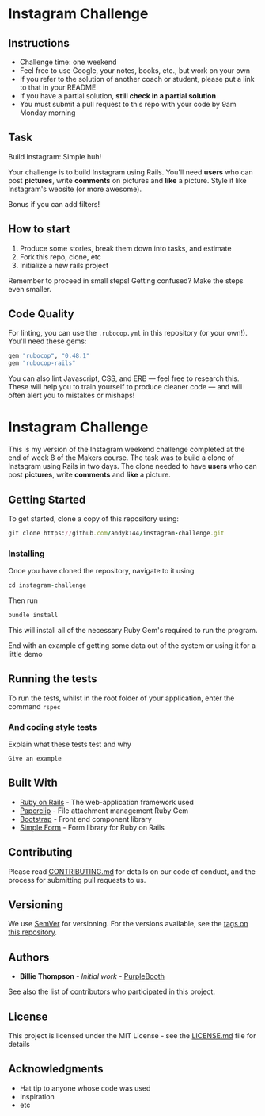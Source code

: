 Instagram Challenge
===================

## Instructions

* Challenge time: one weekend
* Feel free to use Google, your notes, books, etc., but work on your own
* If you refer to the solution of another coach or student, please put a link to that in your README
* If you have a partial solution, **still check in a partial solution**
* You must submit a pull request to this repo with your code by 9am Monday morning

## Task

Build Instagram: Simple huh!

Your challenge is to build Instagram using Rails. You'll need **users** who can post **pictures**, write **comments** on pictures and **like** a picture. Style it like Instagram's website (or more awesome).

Bonus if you can add filters!

## How to start

1. Produce some stories, break them down into tasks, and estimate
2. Fork this repo, clone, etc
3. Initialize a new rails project

Remember to proceed in small steps! Getting confused? Make the steps even smaller.

## Code Quality

For linting, you can use the `.rubocop.yml` in this repository (or your own!).
You'll need these gems:

```ruby
gem "rubocop", "0.48.1"
gem "rubocop-rails"
```

You can also lint Javascript, CSS, and ERB — feel free to research this. These
will help you to train yourself to produce cleaner code — and will often alert
you to mistakes or mishaps!

# Instagram Challenge

This is my version of the Instagram weekend challenge completed at the end of week 8 of the Makers course. The task was to build a clone of Instagram using Rails in two days. The clone needed to have **users** who can post **pictures**, write **comments** and **like** a picture.  

## Getting Started

To get started, clone a copy of this repository using:

```ruby
git clone https://github.com/andyk144/instagram-challenge.git
```

### Installing

Once you have cloned the repository, navigate to it using

```ruby
cd instagram-challenge
```

Then run
```ruby
bundle install
```
This will install all of the necessary Ruby Gem's required to run the program.

End with an example of getting some data out of the system or using it for a little demo

## Running the tests

To run the tests, whilst in the root folder of your application, enter the command ```rspec```

### And coding style tests

Explain what these tests test and why

```
Give an example
```

## Built With

* [Ruby on Rails](http://rubyonrails.org/) - The web-application framework used
* [Paperclip](https://github.com/thoughtbot/paperclip/) - File attachment management Ruby Gem
* [Bootstrap](https://getbootstrap.com/) - Front end component library
* [Simple Form](https://github.com/plataformatec/simple_form) - Form library for Ruby on Rails

## Contributing

Please read [CONTRIBUTING.md](https://gist.github.com/PurpleBooth/b24679402957c63ec426) for details on our code of conduct, and the process for submitting pull requests to us.

## Versioning

We use [SemVer](http://semver.org/) for versioning. For the versions available, see the [tags on this repository](https://github.com/your/project/tags).

## Authors

* **Billie Thompson** - *Initial work* - [PurpleBooth](https://github.com/PurpleBooth)

See also the list of [contributors](https://github.com/your/project/contributors) who participated in this project.

## License

This project is licensed under the MIT License - see the [LICENSE.md](LICENSE.md) file for details

## Acknowledgments

* Hat tip to anyone whose code was used
* Inspiration
* etc
